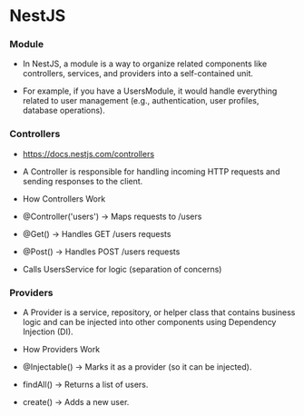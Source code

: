 # NestJS

### Module
- In NestJS, a module is a way to organize related components like controllers, services, and providers into a self-contained unit.

- For example, if you have a UsersModule, it would handle everything related to user management (e.g., authentication, user profiles, database operations).

### Controllers
- https://docs.nestjs.com/controllers
- A Controller is responsible for handling incoming HTTP requests and sending responses to the client.

- How Controllers Work
- @Controller('users') → Maps requests to /users
- @Get() → Handles GET /users requests
- @Post() → Handles POST /users requests
- Calls UsersService for logic (separation of concerns)

### Providers
- A Provider is a service, repository, or helper class that contains business logic and can be injected into other components using Dependency Injection (DI).
 
- How Providers Work
- @Injectable() → Marks it as a provider (so it can be injected).
- findAll() → Returns a list of users.
- create() → Adds a new user.